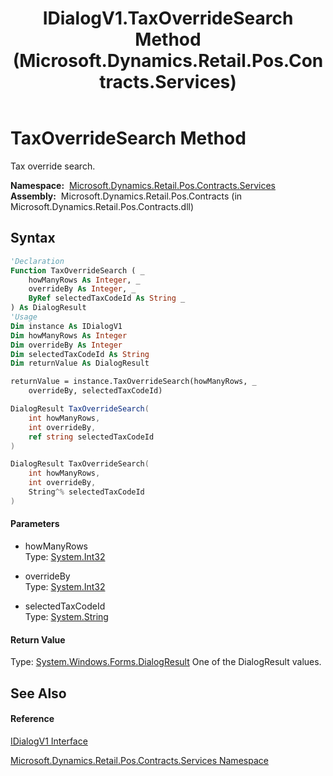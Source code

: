 ﻿---
title: IDialogV1.TaxOverrideSearch Method  (Microsoft.Dynamics.Retail.Pos.Contracts.Services)
TOCTitle: TaxOverrideSearch Method
ms:assetid: M:Microsoft.Dynamics.Retail.Pos.Contracts.Services.IDialogV1.TaxOverrideSearch(System.Int32,System.Int32,System.String@)
ms:mtpsurl: https://technet.microsoft.com/en-us/library/microsoft.dynamics.retail.pos.contracts.services.idialogv1.taxoverridesearch(v=AX.60)
ms:contentKeyID: 47344184
ms.date: 05/18/2015
mtps_version: v=AX.60
f1_keywords:
- Microsoft.Dynamics.Retail.Pos.Contracts.Services.IDialogV1.TaxOverrideSearch
dev_langs:
- CSharp
- C++
- VB
---

# TaxOverrideSearch Method

Tax override search.

**Namespace:**  [Microsoft.Dynamics.Retail.Pos.Contracts.Services](microsoft-dynamics-retail-pos-contracts-services-namespace.md)  
**Assembly:**  Microsoft.Dynamics.Retail.Pos.Contracts (in Microsoft.Dynamics.Retail.Pos.Contracts.dll)

## Syntax

``` vb
'Declaration
Function TaxOverrideSearch ( _
    howManyRows As Integer, _
    overrideBy As Integer, _
    ByRef selectedTaxCodeId As String _
) As DialogResult
'Usage
Dim instance As IDialogV1
Dim howManyRows As Integer
Dim overrideBy As Integer
Dim selectedTaxCodeId As String
Dim returnValue As DialogResult

returnValue = instance.TaxOverrideSearch(howManyRows, _
    overrideBy, selectedTaxCodeId)
```

``` csharp
DialogResult TaxOverrideSearch(
    int howManyRows,
    int overrideBy,
    ref string selectedTaxCodeId
)
```

``` c++
DialogResult TaxOverrideSearch(
    int howManyRows, 
    int overrideBy, 
    String^% selectedTaxCodeId
)
```

#### Parameters

  - howManyRows  
    Type: [System.Int32](https://technet.microsoft.com/en-us/library/td2s409d\(v=ax.60\))  

<!-- end list -->

  - overrideBy  
    Type: [System.Int32](https://technet.microsoft.com/en-us/library/td2s409d\(v=ax.60\))  

<!-- end list -->

  - selectedTaxCodeId  
    Type: [System.String](https://technet.microsoft.com/en-us/library/s1wwdcbf\(v=ax.60\))  

#### Return Value

Type: [System.Windows.Forms.DialogResult](https://technet.microsoft.com/en-us/library/5ahe29t9\(v=ax.60\))  
One of the DialogResult values.  

## See Also

#### Reference

[IDialogV1 Interface](idialogv1-interface-microsoft-dynamics-retail-pos-contracts-services.md)

[Microsoft.Dynamics.Retail.Pos.Contracts.Services Namespace](microsoft-dynamics-retail-pos-contracts-services-namespace.md)

